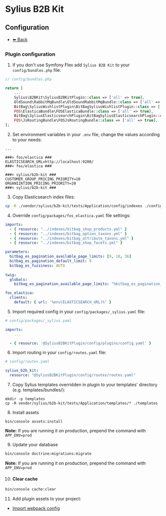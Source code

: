 # Sylius B2B Kit
## Configuration

- [⬅️ Back](./01-installation.md)

### Plugin configuration ###

1. If you don't use Symfony Flex add `Sylius B2B Kit` to your `config/bundles.php` file:

```php
// config/bundles.php

return [
    ...
    Sylius\B2BKit\SyliusB2BKitPlugin::class => ['all' => true],
    OldSound\RabbitMqBundle\OldSoundRabbitMqBundle::class => ['all' => true],
    BitBag\SyliusWishlistPlugin\BitBagSyliusWishlistPlugin::class => ['all' => true],
    FOS\ElasticaBundle\FOSElasticaBundle::class => ['all' => true],
    BitBag\SyliusElasticsearchPlugin\BitBagSyliusElasticsearchPlugin::class => ['all' => true],
    FOS\JsRoutingBundle\FOSJsRoutingBundle::class => ['all' => true],
];
```

2. Set environment variables in your `.env` file, change the values according to your needs:

```dotenv
...

###> fos/elastica ###
ELASTICSEARCH_URL=http://localhost:9200/
###< fos/elastica ###

###> sylius/b2b-kit ###
CUSTOMER_GROUP_PRICING_PRIORITY=10
ORGANIZATION_PRICING_PRIORITY=20
###< sylius/b2b-kit ###
```

3. Copy Elasticsearch index files:

```bash
cp -R ./vendor/sylius/b2b-kit/tests/Application/config/indexes ./config
```

4. Override `config/packages/fos_elastica.yaml` file settings:

```yaml
imports:
  - { resource: "../indexes/bitbag_shop_products.yml" }
  - { resource: "../indexes/bitbag_option_taxons.yml" }
  - { resource: "../indexes/bitbag_attribute_taxons.yml" }
  - { resource: "../indexes/bitbag_shop_facets.yml" }

parameters:
  bitbag_es_pagination_available_page_limits: [9, 18, 36]
  bitbag_es_pagination_default_limit: 9
  bitbag_es_fuzziness: AUTO
  
twig:
  globals:
    bitbag_es_pagination_available_page_limits: "%bitbag_es_pagination_available_page_limits%"

fos_elastica:
  clients:
    default: { url: '%env(ELASTICSEARCH_URL)%' }
```

5. Import required config in your `config/packages/_sylius.yaml` file:

```yaml
# config/packages/_sylius.yaml

imports:
    ...

  - { resource: '@SyliusB2BKitPlugin/config/plugins/config.yaml' }
```

6. Import routing in your `config/routes.yaml` file:

```yaml
# config/routes.yaml

sylius_b2b_kit:
  resource: "@SyliusB2BKitPlugin/config/routes/routes.yaml"
```

7. Copy Sylius templates overridden in plugin to your templates' directory (e.g. templates/bundles/):

```
mkdir -p templates
cp -R vendor/sylius/b2b-kit/tests/Application/templates/* ./templates
```

8. Install assets

```
bin/console assets:install
```
**Note:** If you are running it on production, prepend the command with `APP_ENV=prod`

9. Update your database

```bash
bin/console doctrine:migrations:migrate
```

**Note:** If you are running it on production, prepend the command with `APP_ENV=prod`

10. #### Clear cache ####

   ```bash
   bin/console cache:clear
   ```

11. Add plugin assets to your project:

- [Import webpack config](./01.7-webpack.md)
